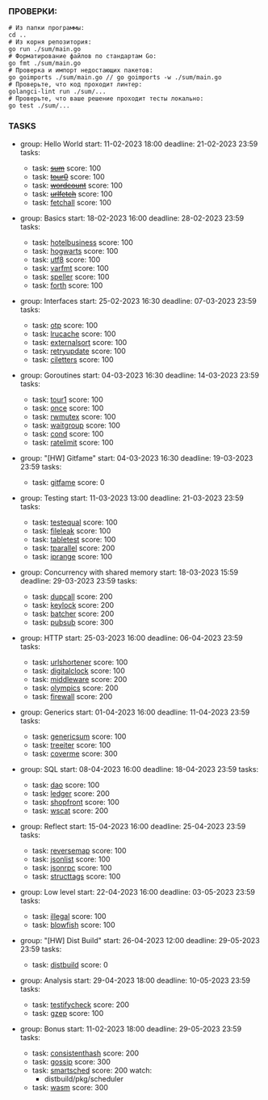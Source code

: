 ### ПРОВЕРКИ:

  ```shell
  # Из папки программы:
  cd ..
  # Из корня репозитория:
  go run ./sum/main.go
  # Форматирование файлов по стандартам Go:
  go fmt ./sum/main.go
  # Проверка и импорт недостающих пакетов:
  go goimports ./sum/main.go // go goimports -w ./sum/main.go
  # Проверьте, что код проходит линтер:
  golangci-lint run ./sum/...
  # Проверьте, что ваше решение проходит тесты локально:
  go test ./sum/...
  ```
### TASKS

- group:    Hello World
  start:    11-02-2023 18:00
  deadline: 21-02-2023 23:59
  tasks:

    - task: ~~[sum](./sum/README.md)~~
      score: 100
    - task: ~~[tour0](./tour0/README.md)~~
      score: 100
    - task: ~~[wordcount](./wordcount/README.md)~~
      score: 100
    - task: ~~[urlfetch](./urlfetch/README.md)~~
      score: 100
    - task: [fetchall](./fetchall/README.md)
      score: 100

- group:    Basics
  start:    18-02-2023 16:00
  deadline: 28-02-2023 23:59
  tasks:
    - task: [hotelbusiness](./hotelbusiness/README.md)
      score: 100
    - task: [hogwarts](./hogwarts/README.md)
      score: 100
    - task: [utf8](./utf8/README.md)
      score: 100
    - task: [varfmt](./varfmt/README.md)
      score: 100
    - task: [speller](./speller/README.md)
      score: 100
    - task: [forth](./forth/README.md)
      score: 100

- group:    Interfaces
  start:    25-02-2023 16:30
  deadline: 07-03-2023 23:59
  tasks:
    - task: [otp](./otp/README.md)
      score: 100
    - task: [lrucache](./lrucache/README.md)
      score: 100
    - task: [externalsort](./externalsort/README.md)
      score: 100
    - task: [retryupdate](./retryupdate/README.md)
      score: 100
    - task: [ciletters](./ciletters/README.md)
      score: 100

- group:    Goroutines
  start:    04-03-2023 16:30
  deadline: 14-03-2023 23:59
  tasks:
    - task: [tour1](./tour1/README.md)
      score: 100
    - task: [once](./once/README.md)
      score: 100
    - task: [rwmutex](./rwmutex/README.md)
      score: 100
    - task: [waitgroup](./waitgroup/README.md)
      score: 100
    - task: [cond](./cond/README.md)
      score: 100
    - task: [ratelimit](./ratelimit/README.md)
      score: 100

- group:    "[HW] Gitfame"
  start:    04-03-2023 16:30
  deadline: 19-03-2023 23:59
  tasks:
   - task: [gitfame](./gitfame/README.md)
     score: 0

- group:    Testing
  start:    11-03-2023 13:00
  deadline: 21-03-2023 23:59
  tasks:
    - task: [testequal](./testequal/README.md)
      score: 100
    - task: [fileleak](./fileleak/README.md)
      score: 100
    - task: [tabletest](./tabletest/README.md)
      score: 100
    - task: [tparallel](./tparallel/README.md)
      score: 200
    - task: [iprange](./iprange/README.md)
      score: 100

- group:    Concurrency with shared memory
  start:    18-03-2023 15:59
  deadline: 29-03-2023 23:59
  tasks:
    - task: [dupcall](./dupcall/README.md)
      score: 200
    - task: [keylock](./keylock/README.md)
      score: 200
    - task: [batcher](./batcher/README.md)
      score: 200
    - task: [pubsub](./pubsub/README.md)
      score: 300

- group:    HTTP
  start:    25-03-2023 16:00
  deadline: 06-04-2023 23:59
  tasks:
    - task: [urlshortener](./urlshortener/README.md)
      score: 100
    - task: [digitalclock](./digitalclock/README.md)
      score: 100
    - task: [middleware](./middleware/README.md)
      score: 200
    - task: [olympics](./olympics/README.md)
      score: 200
    - task: [firewall](./firewall/README.md)
      score: 200

- group:    Generics
  start:    01-04-2023 16:00
  deadline: 11-04-2023 23:59
  tasks:
    - task: [genericsum](./genericsum/README.md)
      score: 100
    - task: [treeiter](./treeiter/README.md)
      score: 100
    - task: [coverme](./coverme/README.md)
      score: 300

- group:    SQL
  start:    08-04-2023 16:00
  deadline: 18-04-2023 23:59
  tasks:
    - task: [dao](./dao/README.md)
      score: 100
    - task: [ledger](./ledger/README.md)
      score: 200
    - task: [shopfront](./shopfront/README.md)
      score: 100
    - task: [wscat](./wscat/README.md)
      score: 200

- group:    Reflect
  start:    15-04-2023 16:00
  deadline: 25-04-2023 23:59
  tasks:
    - task: [reversemap](./reversemap/README.md)
      score: 100
    - task: [jsonlist](./jsonlist/README.md)
      score: 100
    - task: [jsonrpc](./jsonrpc/README.md)
      score: 100
    - task: [structtags](./structtags/README.md)
      score: 100

- group:    Low level
  start:    22-04-2023 16:00
  deadline: 03-05-2023 23:59
  tasks:
    - task: [illegal](./illegal/README.md)
      score: 100
    - task: [blowfish](./blowfish/README.md)
      score: 100

- group:    "[HW] Dist Build"
  start:    26-04-2023 12:00
  deadline: 29-05-2023 23:59
  tasks:
    - task: [distbuild](./distbuild/README.md)
      score: 0

- group:    Analysis
  start:    29-04-2023 18:00
  deadline: 10-05-2023 23:59
  tasks:
    - task: [testifycheck](./testifycheck/README.md)
      score: 200
    - task: [gzep](./gzep/README.md)
      score: 100
      
- group:    Bonus
  start:    11-02-2023 18:00
  deadline: 29-05-2023 23:59
  tasks:
    - task: [consistenthash](./consistenthash/README.md)
      score: 200
    - task: [gossip](./gossip/README.md)
      score: 300
    - task: [smartsched](./smartsched/README.md)
      score: 200
      watch:
        - distbuild/pkg/scheduler
    - task: [wasm](./wasm/README.md)
      score: 300
